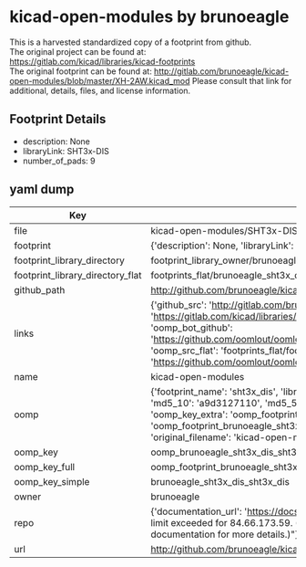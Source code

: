 # kicad-open-modules by brunoeagle  
This is a harvested standardized copy of a footprint from github.  
The original project can be found at:  
https://gitlab.com/kicad/libraries/kicad-footprints  
The original footprint can be found at:
http://gitlab.com/brunoeagle/kicad-open-modules/blob/master/XH-2AW.kicad_mod
Please consult that link for additional, details, files, and license information.  
## Footprint Details
* description: None  
* libraryLink: SHT3x-DIS  
* number_of_pads: 9  
## yaml dump  
| Key | Value |  
| --- | --- |  
| file | kicad-open-modules/SHT3x-DIS.kicad_mod |  
| footprint | {'description': None, 'libraryLink': 'SHT3x-DIS', 'number_of_pads': 9} |  
| footprint_library_directory | footprint_library_owner/brunoeagle_kicad-open-modules |  
| footprint_library_directory_flat | footprints_flat/brunoeagle_sht3x_dis_sht3x_dis/working |  
| github_path | http://github.com/brunoeagle/kicad-open-modules/blob/master/SHT3x-DIS.kicad_mod |  
| links | {'github_src': 'http://gitlab.com/brunoeagle/kicad-open-modules/blob/master/XH-2AW.kicad_mod', 'github_src_repo': 'https://gitlab.com/kicad/libraries/kicad-footprints', 'oomp_bot': 'footprints/brunoeagle_sht3x_dis_sht3x_dis/working', 'oomp_bot_github': 'https://github.com/oomlout/oomlout_oomp_footprint_bot/tree/main/footprints/brunoeagle_sht3x_dis_sht3x_dis/working', 'oomp_src_flat': 'footprints_flat/footprints_flat/brunoeagle_sht3x_dis_sht3x_dis/working', 'oomp_src_flat_github': 'https://github.com/oomlout/oomlout_oomp_footprint_src/tree/main/footprints_flat/brunoeagle_sht3x_dis_sht3x_dis/working'} |  
| name | kicad-open-modules |  
| oomp | {'footprint_name': 'sht3x_dis', 'library_name': 'sht3x_dis_kicad_mod', 'md5': 'a9d31271101df6d87f557d639827c136', 'md5_10': 'a9d3127110', 'md5_5': 'a9d31', 'md5_6': 'a9d312', 'oomp_key': 'oomp_brunoeagle_sht3x_dis_sht3x_dis', 'oomp_key_extra': 'oomp_footprint_brunoeagle_sht3x_dis_sht3x_dis', 'oomp_key_full': 'oomp_footprint_brunoeagle_sht3x_dis_sht3x_dis_a9d312', 'oomp_key_simple': 'brunoeagle_sht3x_dis_sht3x_dis', 'original_filename': 'kicad-open-modules/SHT3x-DIS.kicad_mod', 'owner_name': 'brunoeagle'} |  
| oomp_key | oomp_brunoeagle_sht3x_dis_sht3x_dis |  
| oomp_key_full | oomp_footprint_brunoeagle_sht3x_dis_sht3x_dis |  
| oomp_key_simple | brunoeagle_sht3x_dis_sht3x_dis |  
| owner | brunoeagle |  
| repo | {'documentation_url': 'https://docs.github.com/rest/overview/resources-in-the-rest-api#rate-limiting', 'message': "API rate limit exceeded for 84.66.173.59. (But here's the good news: Authenticated requests get a higher rate limit. Check out the documentation for more details.)"} |  
| url | http://github.com/brunoeagle/kicad-open-modules |  

